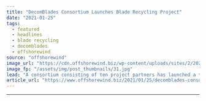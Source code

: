 ```yaml
---
title: "DecomBlades Consortium Launches Blade Recycling Project"
date: "2021-01-25"
tags: 
  - featured
  - headlines
  - blade recycling
  - decomblades
  - offshorewind
source: "offshorewind"
image_url: "https://cdn.offshorewind.biz/wp-content/uploads/sites/2/2021/01/25110008/Siemens-Gamesa_.jpg"
image_fp: "/assets/img/post_thumbnails/31.jpg"
lead: "A consortium consisting of ten project partners has launched a three-year ‘DecomBlades’ project which"
article_url: "https://www.offshorewind.biz/2021/01/25/decomblades-consortium-launches-blade-recycling-project/"
---
```


---
